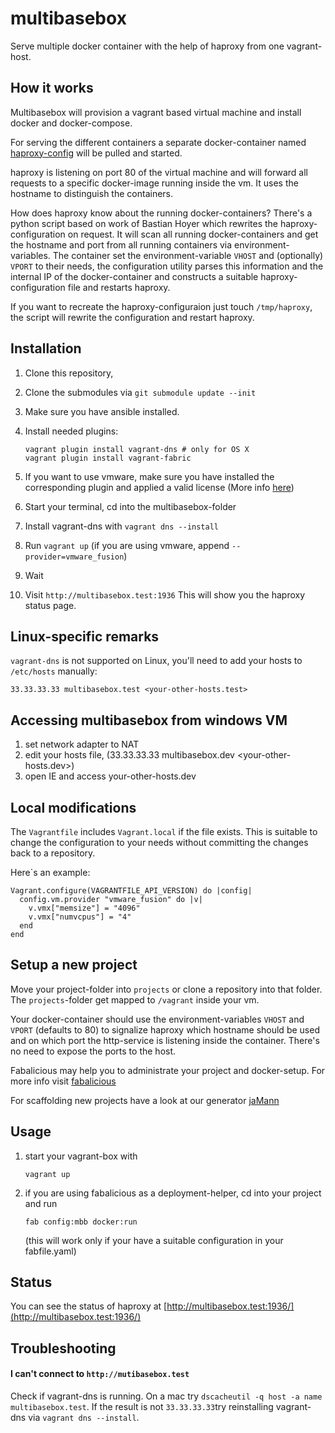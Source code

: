 # multibasebox

Serve multiple docker container with the help of haproxy from one vagrant-host.

## How it works

Multibasebox will provision a vagrant based virtual machine and install docker and docker-compose.

For serving the different containers a separate docker-container named [haproxy-config](https://github.com/factorial-io/haproxy-config) will be pulled and started.

haproxy is listening on port 80 of the virtual machine and will forward all requests to a specific docker-image running inside the vm. It uses the hostname to distinguish the containers.

How does haproxy know about the running docker-containers? There's a python script based on work of Bastian Hoyer which rewrites the haproxy-configuration on request. It will scan all running docker-containers and get the hostname and port from all running containers via environment-variables. The container set the environment-variable `VHOST` and (optionally) `VPORT` to their needs, the configuration utility parses this information and the internal IP of the docker-container and constructs a suitable haproxy-configuration file and restarts haproxy.

If you want to recreate the haproxy-configuraion just touch `/tmp/haproxy`, the script will rewrite the configuration and restart haproxy.


## Installation

1. Clone this repository,
2. Clone the submodules via `git submodule update --init`
3. Make sure you have ansible installed.
4. Install needed plugins:

    ```
    vagrant plugin install vagrant-dns # only for OS X
    vagrant plugin install vagrant-fabric
    ```

5. If you want to use vmware, make sure you have installed the corresponding plugin and applied a valid license (More info [here](https://www.vagrantup.com/vmware/))
6. Start your terminal, cd into the multibasebox-folder
7. Install vagrant-dns with `vagrant dns --install`
8. Run `vagrant up` (if you are using vmware, append `--provider=vmware_fusion`)
9. Wait
10. Visit `http://multibasebox.test:1936` This will show you the haproxy status page.

## Linux-specific remarks

`vagrant-dns` is not supported on Linux, you'll need to add your hosts to `/etc/hosts` manually:

```
33.33.33.33 multibasebox.test <your-other-hosts.test>
```


## Accessing multibasebox from windows VM

1. set network adapter to NAT
2. edit your hosts file,  (33.33.33.33 multibasebox.dev <your-other-hosts.dev>)
3. open IE and access your-other-hosts.dev



## Local modifications

The `Vagrantfile` includes `Vagrant.local` if the file exists. This is suitable to change the configuration to your needs without committing the changes back to a repository.

Here`s an example:
```
Vagrant.configure(VAGRANTFILE_API_VERSION) do |config|
  config.vm.provider "vmware_fusion" do |v|
    v.vmx["memsize"] = "4096"
    v.vmx["numvcpus"] = "4"
  end
end
```


## Setup a new project

Move your project-folder into `projects` or clone a repository into that folder. The `projects`-folder get mapped to `/vagrant` inside your vm.

Your docker-container should use the environment-variables ``VHOST`` and ``VPORT`` (defaults to 80) to signalize haproxy which hostname should be used and on which port the http-service is listening inside the container. There's no need to expose the ports to the host.

Fabalicious may help you to administrate your project and docker-setup. For more info visit [fabalicious](https://github.com/factorial-io/fabalicious)

For scaffolding new projects have a look at our generator [jaMann](https://github.com/factorial-io/generator-jaMann)


## Usage

1. start your vagrant-box with

    ```
    vagrant up
    ```

2. if you are using fabalicious as a deployment-helper, cd into your project and run

    ```
    fab config:mbb docker:run
    ```
    (this will work only if your have a suitable configuration in your fabfile.yaml)

## Status

You can see the status of haproxy at [http://multibasebox.test:1936/](http://multibasebox.test:1936/)

## Troubleshooting

#### I can't connect to `http://mutibasebox.test`

Check if vagrant-dns is running. On a mac try `dscacheutil -q host -a name multibasebox.test`. If the result is not `33.33.33.33`try reinstalling vagrant-dns via `vagrant dns --install`.



